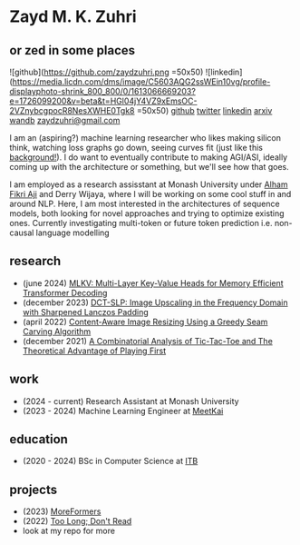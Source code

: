 # Zayd M. K. Zuhri
## or zed in some places
<!-- this is just socials. show profile picture and link -->
<!-- ![twitter](https://pbs.twimg.com/profile_images/1636419164796772353/8gCwjISY_400x400.jpg =50x50) -->
![github](https://github.com/zaydzuhri.png =50x50) ![linkedin](https://media.licdn.com/dms/image/C5603AQG2ssWEin10vg/profile-displayphoto-shrink_800_800/0/1613066669203?e=1726099200&v=beta&t=HGl04jY4VZ9xEmsOC-2VZnybcgpocR8NesXWHE0Tgk8 =50x50)
[github](https://github.com/zaydzuhri)
[twitter](https://twitter.com/zmkzmkz)
[linkedin](https://www.linkedin.com/in/zayd-muhammad-kawakibi-zuhri-46a391191/)
[arxiv](https://arxiv.org/search/cs?searchtype=author&query=Zuhri,+Z+M+K)
[wandb](https://wandb.ai/zaydzuhri)
[zaydzuhri@gmail.com](mailto:zaydzuhri@gmail.com)

I am an (aspiring?) machine learning researcher who likes making silicon think, watching loss graphs go down, seeing curves fit (just like this [background!](index.html?m=what.md)). I do want to eventually contribute to making AGI/ASI, ideally coming up with the architecture or something, but we'll see how that goes.

I am employed as a research assisstant at Monash University under [Alham Fikri Aji](https://afaji.github.io) and Derry Wijaya, where I will be working on some cool stuff in and around NLP. Here, I am most interested in the architectures of sequence models, both looking for novel approaches and trying to optimize existing ones. Currently investigating multi-token or future token prediction i.e. non-causal language modelling

## research
- (june 2024) [MLKV: Multi-Layer Key-Value Heads for Memory Efficient Transformer Decoding](https://arxiv.org/abs/2406.09297)
- (december 2023) [DCT-SLP: Image Upscaling in the Frequency Domain with Sharpened Lanczos Padding](https://informatika.stei.itb.ac.id/~rinaldi.munir/Citra/2023-2024/Makalah2023/Makalah-IF4073-Citra-2023%20(23).pdf)
- (april 2022) [Content-Aware Image Resizing Using a Greedy Seam Carving Algorithm](https://informatika.stei.itb.ac.id/~rinaldi.munir/Stmik/2021-2022/Makalah/Makalah-IF2211-Stima-2022-K3%20(47).pdf)
- (december 2021) [A Combinatorial Analysis of Tic-Tac-Toe and The Theoretical Advantage of Playing First](https://informatika.stei.itb.ac.id/~rinaldi.munir/Matdis/2021-2022/Makalah2021/Makalah-Matdis-2021%20(148).pdf)

## work
- (2024 - current) Research Assistant at Monash University
- (2023 - 2024) Machine Learning Engineer at [MeetKai](https://meetkai.com/)

## education
- (2020 - 2024) BSc in Computer Science at [ITB](https://itb.ac.id/)

## projects
- (2023) [MoreFormers](https://github.com/zaydzuhri/moreformers)
- (2022) [Too Long; Don't Read](https://toolongdontread.vercel.app/)
- look at my repo for more